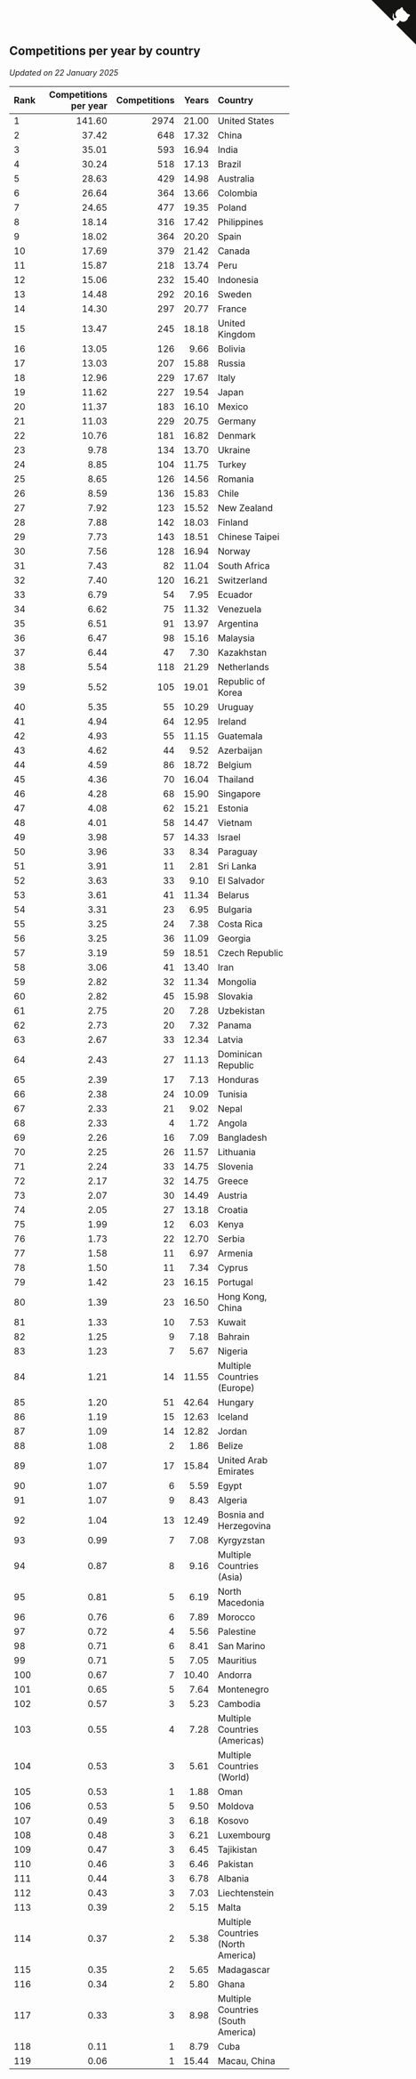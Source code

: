 ## Competitions per year by country

*Updated on 22 January 2025*

| Rank | Competitions per year | Competitions | Years | Country |
| :--- | ---: | ---: | ---: | :--- |
| 1 | 141.60 | 2974 | 21.00 | United States |
| 2 | 37.42 | 648 | 17.32 | China |
| 3 | 35.01 | 593 | 16.94 | India |
| 4 | 30.24 | 518 | 17.13 | Brazil |
| 5 | 28.63 | 429 | 14.98 | Australia |
| 6 | 26.64 | 364 | 13.66 | Colombia |
| 7 | 24.65 | 477 | 19.35 | Poland |
| 8 | 18.14 | 316 | 17.42 | Philippines |
| 9 | 18.02 | 364 | 20.20 | Spain |
| 10 | 17.69 | 379 | 21.42 | Canada |
| 11 | 15.87 | 218 | 13.74 | Peru |
| 12 | 15.06 | 232 | 15.40 | Indonesia |
| 13 | 14.48 | 292 | 20.16 | Sweden |
| 14 | 14.30 | 297 | 20.77 | France |
| 15 | 13.47 | 245 | 18.18 | United Kingdom |
| 16 | 13.05 | 126 | 9.66 | Bolivia |
| 17 | 13.03 | 207 | 15.88 | Russia |
| 18 | 12.96 | 229 | 17.67 | Italy |
| 19 | 11.62 | 227 | 19.54 | Japan |
| 20 | 11.37 | 183 | 16.10 | Mexico |
| 21 | 11.03 | 229 | 20.75 | Germany |
| 22 | 10.76 | 181 | 16.82 | Denmark |
| 23 | 9.78 | 134 | 13.70 | Ukraine |
| 24 | 8.85 | 104 | 11.75 | Turkey |
| 25 | 8.65 | 126 | 14.56 | Romania |
| 26 | 8.59 | 136 | 15.83 | Chile |
| 27 | 7.92 | 123 | 15.52 | New Zealand |
| 28 | 7.88 | 142 | 18.03 | Finland |
| 29 | 7.73 | 143 | 18.51 | Chinese Taipei |
| 30 | 7.56 | 128 | 16.94 | Norway |
| 31 | 7.43 | 82 | 11.04 | South Africa |
| 32 | 7.40 | 120 | 16.21 | Switzerland |
| 33 | 6.79 | 54 | 7.95 | Ecuador |
| 34 | 6.62 | 75 | 11.32 | Venezuela |
| 35 | 6.51 | 91 | 13.97 | Argentina |
| 36 | 6.47 | 98 | 15.16 | Malaysia |
| 37 | 6.44 | 47 | 7.30 | Kazakhstan |
| 38 | 5.54 | 118 | 21.29 | Netherlands |
| 39 | 5.52 | 105 | 19.01 | Republic of Korea |
| 40 | 5.35 | 55 | 10.29 | Uruguay |
| 41 | 4.94 | 64 | 12.95 | Ireland |
| 42 | 4.93 | 55 | 11.15 | Guatemala |
| 43 | 4.62 | 44 | 9.52 | Azerbaijan |
| 44 | 4.59 | 86 | 18.72 | Belgium |
| 45 | 4.36 | 70 | 16.04 | Thailand |
| 46 | 4.28 | 68 | 15.90 | Singapore |
| 47 | 4.08 | 62 | 15.21 | Estonia |
| 48 | 4.01 | 58 | 14.47 | Vietnam |
| 49 | 3.98 | 57 | 14.33 | Israel |
| 50 | 3.96 | 33 | 8.34 | Paraguay |
| 51 | 3.91 | 11 | 2.81 | Sri Lanka |
| 52 | 3.63 | 33 | 9.10 | El Salvador |
| 53 | 3.61 | 41 | 11.34 | Belarus |
| 54 | 3.31 | 23 | 6.95 | Bulgaria |
| 55 | 3.25 | 24 | 7.38 | Costa Rica |
| 56 | 3.25 | 36 | 11.09 | Georgia |
| 57 | 3.19 | 59 | 18.51 | Czech Republic |
| 58 | 3.06 | 41 | 13.40 | Iran |
| 59 | 2.82 | 32 | 11.34 | Mongolia |
| 60 | 2.82 | 45 | 15.98 | Slovakia |
| 61 | 2.75 | 20 | 7.28 | Uzbekistan |
| 62 | 2.73 | 20 | 7.32 | Panama |
| 63 | 2.67 | 33 | 12.34 | Latvia |
| 64 | 2.43 | 27 | 11.13 | Dominican Republic |
| 65 | 2.39 | 17 | 7.13 | Honduras |
| 66 | 2.38 | 24 | 10.09 | Tunisia |
| 67 | 2.33 | 21 | 9.02 | Nepal |
| 68 | 2.33 | 4 | 1.72 | Angola |
| 69 | 2.26 | 16 | 7.09 | Bangladesh |
| 70 | 2.25 | 26 | 11.57 | Lithuania |
| 71 | 2.24 | 33 | 14.75 | Slovenia |
| 72 | 2.17 | 32 | 14.75 | Greece |
| 73 | 2.07 | 30 | 14.49 | Austria |
| 74 | 2.05 | 27 | 13.18 | Croatia |
| 75 | 1.99 | 12 | 6.03 | Kenya |
| 76 | 1.73 | 22 | 12.70 | Serbia |
| 77 | 1.58 | 11 | 6.97 | Armenia |
| 78 | 1.50 | 11 | 7.34 | Cyprus |
| 79 | 1.42 | 23 | 16.15 | Portugal |
| 80 | 1.39 | 23 | 16.50 | Hong Kong, China |
| 81 | 1.33 | 10 | 7.53 | Kuwait |
| 82 | 1.25 | 9 | 7.18 | Bahrain |
| 83 | 1.23 | 7 | 5.67 | Nigeria |
| 84 | 1.21 | 14 | 11.55 | Multiple Countries (Europe) |
| 85 | 1.20 | 51 | 42.64 | Hungary |
| 86 | 1.19 | 15 | 12.63 | Iceland |
| 87 | 1.09 | 14 | 12.82 | Jordan |
| 88 | 1.08 | 2 | 1.86 | Belize |
| 89 | 1.07 | 17 | 15.84 | United Arab Emirates |
| 90 | 1.07 | 6 | 5.59 | Egypt |
| 91 | 1.07 | 9 | 8.43 | Algeria |
| 92 | 1.04 | 13 | 12.49 | Bosnia and Herzegovina |
| 93 | 0.99 | 7 | 7.08 | Kyrgyzstan |
| 94 | 0.87 | 8 | 9.16 | Multiple Countries (Asia) |
| 95 | 0.81 | 5 | 6.19 | North Macedonia |
| 96 | 0.76 | 6 | 7.89 | Morocco |
| 97 | 0.72 | 4 | 5.56 | Palestine |
| 98 | 0.71 | 6 | 8.41 | San Marino |
| 99 | 0.71 | 5 | 7.05 | Mauritius |
| 100 | 0.67 | 7 | 10.40 | Andorra |
| 101 | 0.65 | 5 | 7.64 | Montenegro |
| 102 | 0.57 | 3 | 5.23 | Cambodia |
| 103 | 0.55 | 4 | 7.28 | Multiple Countries (Americas) |
| 104 | 0.53 | 3 | 5.61 | Multiple Countries (World) |
| 105 | 0.53 | 1 | 1.88 | Oman |
| 106 | 0.53 | 5 | 9.50 | Moldova |
| 107 | 0.49 | 3 | 6.18 | Kosovo |
| 108 | 0.48 | 3 | 6.21 | Luxembourg |
| 109 | 0.47 | 3 | 6.45 | Tajikistan |
| 110 | 0.46 | 3 | 6.46 | Pakistan |
| 111 | 0.44 | 3 | 6.78 | Albania |
| 112 | 0.43 | 3 | 7.03 | Liechtenstein |
| 113 | 0.39 | 2 | 5.15 | Malta |
| 114 | 0.37 | 2 | 5.38 | Multiple Countries (North America) |
| 115 | 0.35 | 2 | 5.65 | Madagascar |
| 116 | 0.34 | 2 | 5.80 | Ghana |
| 117 | 0.33 | 3 | 8.98 | Multiple Countries (South America) |
| 118 | 0.11 | 1 | 8.79 | Cuba |
| 119 | 0.06 | 1 | 15.44 | Macau, China |


<a href="https://github.com/JustinTimeCuber/wca_statistics" class="github-corner" aria-label="View source on Github"><svg width="80" height="80" viewBox="0 0 250 250" style="fill:#151513; color:#fff; position: absolute; top: 0; border: 0; right: 0;" aria-hidden="true"><path d="M0,0 L115,115 L130,115 L142,142 L250,250 L250,0 Z"></path><path d="M128.3,109.0 C113.8,99.7 119.0,89.6 119.0,89.6 C122.0,82.7 120.5,78.6 120.5,78.6 C119.2,72.0 123.4,76.3 123.4,76.3 C127.3,80.9 125.5,87.3 125.5,87.3 C122.9,97.6 130.6,101.9 134.4,103.2" fill="currentColor" style="transform-origin: 130px 106px;" class="octo-arm"></path><path d="M115.0,115.0 C114.9,115.1 118.7,116.5 119.8,115.4 L133.7,101.6 C136.9,99.2 139.9,98.4 142.2,98.6 C133.8,88.0 127.5,74.4 143.8,58.0 C148.5,53.4 154.0,51.2 159.7,51.0 C160.3,49.4 163.2,43.6 171.4,40.1 C171.4,40.1 176.1,42.5 178.8,56.2 C183.1,58.6 187.2,61.8 190.9,65.4 C194.5,69.0 197.7,73.2 200.1,77.6 C213.8,80.2 216.3,84.9 216.3,84.9 C212.7,93.1 206.9,96.0 205.4,96.6 C205.1,102.4 203.0,107.8 198.3,112.5 C181.9,128.9 168.3,122.5 157.7,114.1 C157.9,116.9 156.7,120.9 152.7,124.9 L141.0,136.5 C139.8,137.7 141.6,141.9 141.8,141.8 Z" fill="currentColor" class="octo-body"></path></svg></a><style>.github-corner:hover .octo-arm{animation:octocat-wave 560ms ease-in-out}@keyframes octocat-wave{0%,100%{transform:rotate(0)}20%,60%{transform:rotate(-25deg)}40%,80%{transform:rotate(10deg)}}@media (max-width:500px){.github-corner:hover .octo-arm{animation:none}.github-corner .octo-arm{animation:octocat-wave 560ms ease-in-out}}</style>
